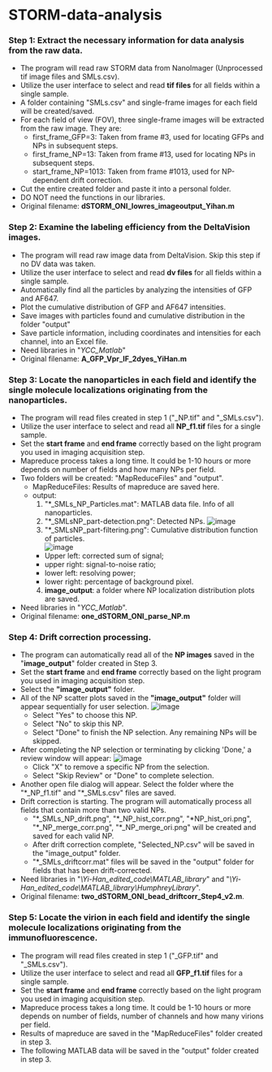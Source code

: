 # STORM-data-analysis


### Step 1: Extract the necessary information for data analysis from the raw data.
- The program will read raw STORM data from NanoImager (Unprocessed tif image files and SMLs.csv).
- Utilize the user interface to select and read **tif files** for all fields within a single sample.
- A folder containing "SMLs.csv" and single-frame images for each field will be created/saved.
- For each field of view (FOV), three single-frame images will be extracted from the raw image. They are:
  - first_frame_GFP=3: Taken from frame #3, used for locating GFPs and NPs in subsequent steps.
  - first_frame_NP=13: Taken from frame #13, used for locating NPs in subsequent steps.
  - start_frame_NP=1013: Taken from frame #1013, used for NP-dependent drift correction.
- Cut the entire created folder and paste it into a personal folder.
- DO NOT need the functions in our libraries.
- Original filename: **dSTORM_ONI_lowres_imageoutput_Yihan.m**

### Step 2: Examine the labeling efficiency from the DeltaVision images.
- The program will read raw image data from DeltaVision. Skip this step if no DV data was taken.
- Utilize the user interface to select and read **dv files** for all fields within a single sample.
- Automatically find all the particles by analyzing the intensities of GFP and AF647.
- Plot the cumulative distribution of GFP and AF647 intensities.
- Save images with particles found and cumulative distribution in the folder "output"
- Save particle information, including coordinates and intensities for each channel, into an Excel file.
- Need libraries in "*YCC_Matlab*"
- Original filename: **A_GFP_Vpr_IF_2dyes_YiHan.m**

### Step 3: Locate the nanoparticles in each field and identify the single molecule localizations originating from the nanoparticles.
- The program will read files created in step 1 ("_NP.tif" and "_SMLs.csv").
- Utilize the user interface to select and read all **NP_f1.tif** files for a single sample.
- Set the **start frame** and **end frame** correctly based on the light program you used in imaging acquisition step.
- Mapreduce process takes a long time. It could be 1-10 hours or more depends on number of fields and how many NPs per field.
- Two folders will be created: "MapReduceFiles" and "output".
  - MapReduceFiles: Results of mapreduce are saved here.
  - output:
    1. "*_SMLs_NP_Particles.mat": MATLAB data file. Info of all nanoparticles.
    2. "*_SMLsNP_part-detection.png": Detected NPs.
![image](https://github.com/ylu428/STORM-data-analysis/assets/41119470/ed82d10c-31f1-4db7-b3dc-6b6fa3dc73fe)
    3. "*_SMLsNP_part-filtering.png": Cumulative distribution function of particles.  
![image](https://github.com/ylu428/STORM-data-analysis/assets/41119470/a76db8e5-d70a-434a-acf9-255d0e4b2d99)
      - Upper left: corrected sum of signal;
      - upper right: signal-to-noise ratio;
      - lower left: resolving power;
      - lower right: percentage of background pixel.
    4. **image_output**: a folder where NP localization distribution plots are saved.
- Need libraries in "*YCC_Matlab*".
- Original filename: **one_dSTORM_ONI_parse_NP.m**

### Step 4: Drift correction processing.
- The program can automatically read all of the **NP images** saved in the "**image_output**" folder created in Step 3.
- Set the **start frame** and **end frame** correctly based on the light program you used in imaging acquisition step.
- Select the **"image_output"** folder.
- All of the NP scatter plots saved in the **"image_output"** folder will appear sequentially for user selection.
![image](https://github.com/ylu428/STORM-data-analysis/assets/41119470/e5bb4ef1-6708-4693-8d16-258fdb8ace83)
  - Select "Yes" to choose this NP.
  - Select "No" to skip this NP.
  - Select "Done" to finish the NP selection. Any remaining NPs will be skipped.
- After completing the NP selection or terminating by clicking 'Done,' a review window will appear:
![image](https://github.com/ylu428/STORM-data-analysis/assets/41119470/47908e07-81fb-4b4f-89ac-8a7651eab915)
  - Click "X" to remove a specific NP from the selection.
  - Select "Skip Review" or "Done" to complete selection.
- Another open file dialog will appear. Select the folder where the "\*_NP_f1.tif" and "\*_SMLs.csv" files are saved.
- Drift correction is starting. The program will automatically process all fields that contain more than two valid NPs.
  - "\*_SMLs_NP_drift.png", "\*_NP_hist_corr.png", "\*NP_hist_ori.png", "\*_NP_merge_corr.png", "\*_NP_merge_ori.png" will be created and saved for each valid NP.
  - After drift correction complete, "Selected_NP.csv" will be saved in the "image_output" folder.
  - "\*_SMLs_driftcorr.mat" files will be saved in the "output" folder for fields that has been drift-corrected.
- Need libraries in "*\Yi-Han_edited_code\MATLAB_library*" and "*\Yi-Han_edited_code\MATLAB_library\HumphreyLibrary*".
- Original filename: **two_dSTORM_ONI_bead_driftcorr_Step4_v2.m**.

### Step 5: Locate the virion in each field and identify the single molecule localizations originating from the immunofluorescence.
- The program will read files created in step 1 ("_GFP.tif" and "_SMLs.csv").
- Utilize the user interface to select and read all **GFP_f1.tif** files for a single sample.
- Set the **start frame** and **end frame** correctly based on the light program you used in imaging acquisition step.
- Mapreduce process takes a long time. It could be 1-10 hours or more depends on number of fields, number of channels and how many virions per field.
- Results of mapreduce are saved in the "MapReduceFiles" folder created in step 3.
- The following MATLAB data will be saved in the "output" folder created in step 3.
